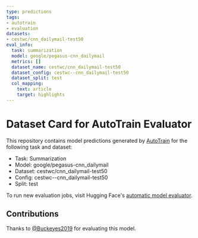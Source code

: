 ```yaml
---
type: predictions
tags:
- autotrain
- evaluation
datasets:
- cestwc/cnn_dailymail-test50
eval_info:
  task: summarization
  model: google/pegasus-cnn_dailymail
  metrics: []
  dataset_name: cestwc/cnn_dailymail-test50
  dataset_config: cestwc--cnn_dailymail-test50
  dataset_split: test
  col_mapping:
    text: article
    target: highlights
---
```

# Dataset Card for AutoTrain Evaluator

This repository contains model predictions generated by [AutoTrain](https://huggingface.co/autotrain) for the following task and dataset:

* Task: Summarization
* Model: google/pegasus-cnn_dailymail
* Dataset: cestwc/cnn_dailymail-test50
* Config: cestwc--cnn_dailymail-test50
* Split: test

To run new evaluation jobs, visit Hugging Face's [automatic model evaluator](https://huggingface.co/spaces/autoevaluate/model-evaluator).

## Contributions

Thanks to [@Buckeyes2019](https://huggingface.co/Buckeyes2019) for evaluating this model.